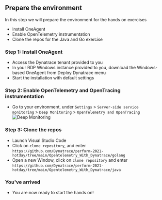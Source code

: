 ## Prepare the environment
In this step we will prepare the environment for the hands on exercises
- Install OneAgent
- Enable OpenTelemetry instrumentation
- Clone the repos for the Java and Go exercise

### Step 1: Install OneAgent
- Access the Dynatrace tenant provided to you
- In your RDP Windows instance provided to you, download the Windows-based OneAgent from Deploy Dynatrace menu
- Start the installation with default settings

### Step 2: Enable OpenTelemetry and OpenTracing instrumentation
- Go to your environment, under `Settings` > `Server-side service monitoring` > `Deep Monitoring` > `OpenTelemetry and OpenTracing`
  ![Deep Monitoring](../../assets/images/deep_monitoring.png)

### Step 3: Clone the repos
- Launch Visual Studio Code
- Click on `clone repository`, and enter `https://github.com/Dynatrace/perform-2021-hotday/tree/main/Opentelemetry_With_Dynatrace/golang`
- Open a new Window, click on `clone repository` and enter `https://github.com/Dynatrace/perform-2021-hotday/tree/main/Opentelemetry_With_Dynatrace/java`

### You've arrived
- You are now ready to start the hands on!
